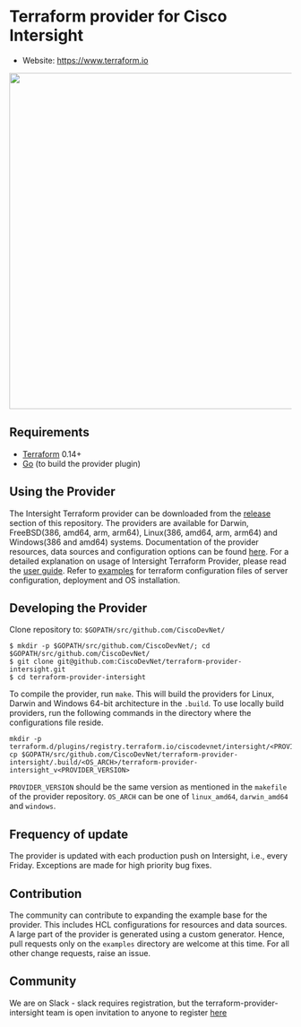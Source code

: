 # Terraform provider for Cisco Intersight

- Website: https://www.terraform.io

<img src="https://cdn.rawgit.com/hashicorp/terraform-website/master/content/source/assets/images/logo-hashicorp.svg" width="600px">

## Requirements
- [Terraform](https://www.terraform.io/downloads.html) 0.14+
- [Go](https://golang.org/doc/install) (to build the provider plugin)

## Using the Provider
The Intersight Terraform provider can be downloaded from the 
[release](https://github.com/CiscoDevNet/terraform-provider-intersight/releases) section of this repository. 
The providers are available for Darwin, FreeBSD(386, amd64, arm, arm64), 
Linux(386, amd64, arm, arm64) and Windows(386 and amd64) systems.
Documentation of the provider resources, data sources and configuration options can be found
[here](https://github.com/CiscoDevNet/terraform-provider-intersight/tree/master/website/docs).
For a detailed explanation on usage of Intersight Terraform Provider, please read the
[user guide](https://github.com/CiscoDevNet/terraform-provider-intersight/blob/master/USERGUIDE.md).
Refer to [examples](https://github.com/CiscoDevNet/terraform-provider-intersight/tree/master/examples)
for terraform configuration files of server configuration, deployment and OS installation.

## Developing the Provider
Clone repository to: `$GOPATH/src/github.com/CiscoDevNet/`
```shell
$ mkdir -p $GOPATH/src/github.com/CiscoDevNet/; cd $GOPATH/src/github.com/CiscoDevNet/
$ git clone git@github.com:CiscoDevNet/terraform-provider-intersight.git
$ cd terraform-provider-intersight
```
To compile the provider, run `make`. This will build the providers for Linux, Darwin and Windows 64-bit architecture in the 
`.build`. To use locally build providers, run the following commands in the directory where the configurations file reside.
```shell
mkdir -p terraform.d/plugins/registry.terraform.io/ciscodevnet/intersight/<PROVIDER_VERSION>/<OS_ARCH>
cp $GOPATH/src/github.com/CiscoDevNet/terraform-provider-intersight/.build/<OS_ARCH>/terraform-provider-intersight_v<PROVIDER_VERSION>
```
`PROVIDER_VERSION` should be the same version as mentioned in the `makefile` of the provider repository.
`OS_ARCH` can be one of `linux_amd64`, `darwin_amd64` and `windows`.

## Frequency of update
The provider is updated with each production push on Intersight, i.e., every Friday. Exceptions are made for high priority bug fixes.

## Contribution
The community can contribute to expanding the example base for the provider. This includes HCL configurations for resources and data sources.
A large part of the provider is generated using a custom generator. Hence, pull requests only on the `examples` directory are welcome at this time. 
For all other change requests, raise an issue.

## Community
We are on Slack - slack requires registration, but the terraform-provider-intersight team is open invitation to anyone
to register
[here](https://join.slack.com/t/cisco-intersight/shared_invite/enQtNzYzODk5MzMzNDE1LTAxNzA5YmIwYzEwN2JiODMwMmEzODYyNzg1MDQ4MGY0NmFmNTNiNGYxMTZhNjE4MWQzMTRiMmFlZGFhY2QyMWQ)
